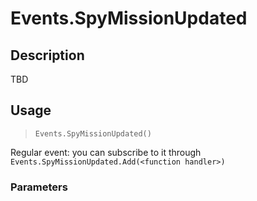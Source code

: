 # Events.SpyMissionUpdated
## Description
TBD

## Usage
> `Events.SpyMissionUpdated()`

Regular event: you can subscribe to it through `Events.SpyMissionUpdated.Add(<function handler>)`

### Parameters
